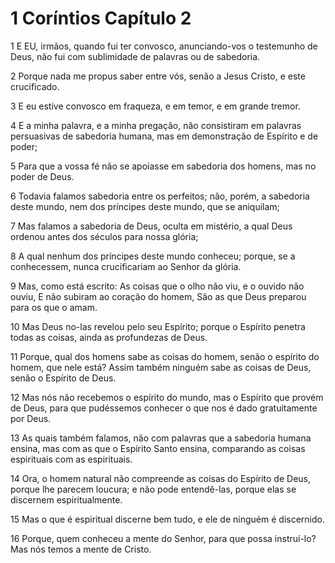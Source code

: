 # 1 Coríntios Capítulo 2

1	E EU, irmãos, quando fui ter convosco, anunciando-vos o testemunho de Deus, não fui com sublimidade de palavras ou de sabedoria.

2	Porque nada me propus saber entre vós, senão a Jesus Cristo, e este crucificado.

3	E eu estive convosco em fraqueza, e em temor, e em grande tremor.

4	E a minha palavra, e a minha pregação, não consistiram em palavras persuasivas de sabedoria humana, mas em demonstração de Espírito e de poder;

5	Para que a vossa fé não se apoiasse em sabedoria dos homens, mas no poder de Deus.

6	Todavia falamos sabedoria entre os perfeitos; não, porém, a sabedoria deste mundo, nem dos príncipes deste mundo, que se aniquilam;

7	Mas falamos a sabedoria de Deus, oculta em mistério, a qual Deus ordenou antes dos séculos para nossa glória;

8	A qual nenhum dos príncipes deste mundo conheceu; porque, se a conhecessem, nunca crucificariam ao Senhor da glória.

9	Mas, como está escrito: As coisas que o olho não viu, e o ouvido não ouviu, E não subiram ao coração do homem, São as que Deus preparou para os que o amam.

10	Mas Deus no-las revelou pelo seu Espírito; porque o Espírito penetra todas as coisas, ainda as profundezas de Deus.

11	Porque, qual dos homens sabe as coisas do homem, senão o espírito do homem, que nele está? Assim também ninguém sabe as coisas de Deus, senão o Espírito de Deus.

12	Mas nós não recebemos o espírito do mundo, mas o Espírito que provém de Deus, para que pudéssemos conhecer o que nos é dado gratuitamente por Deus.

13	As quais também falamos, não com palavras que a sabedoria humana ensina, mas com as que o Espírito Santo ensina, comparando as coisas espirituais com as espirituais.

14	Ora, o homem natural não compreende as coisas do Espírito de Deus, porque lhe parecem loucura; e não pode entendê-las, porque elas se discernem espiritualmente.

15	Mas o que é espiritual discerne bem tudo, e ele de ninguém é discernido.

16	Porque, quem conheceu a mente do Senhor, para que possa instruí-lo? Mas nós temos a mente de Cristo.

